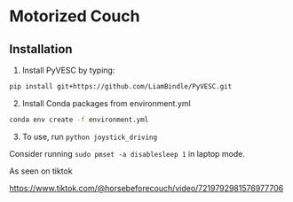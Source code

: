 # Motorized Couch

## Installation

1. Install PyVESC by typing:
```bash
pip install git+https://github.com/LiamBindle/PyVESC.git
```
2. Install Conda packages from environment.yml
```bash
conda env create -f environment.yml
```
3. To use, run `python joystick_driving`

Consider running `sudo pmset -a disablesleep 1` in laptop mode.



As seen on tiktok

https://www.tiktok.com/@horsebeforecouch/video/7219792981576977706

